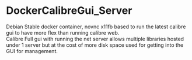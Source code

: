 # DockerCalibreGui_Server

Debian Stable docker container, novnc x11fb based to run the latest calibre gui to have more flex than running calibre web.  
Calibre Full gui with running the net server allows multiple libraries hosted under 1 server but at the cost of more disk space used
for getting into the GUI for management.
